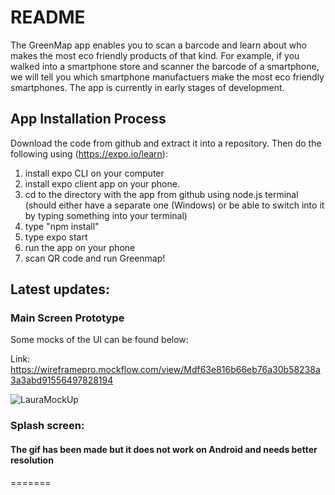 # README

The GreenMap app enables you to scan a barcode and learn about who makes the most eco friendly products of that kind. For example, if you walked into a smartphone store and scanner the barcode of a smartphone, we will tell you which smartphone manufactuers make the most eco friendly smartphones. The app is currently in early stages of development. 

## App Installation Process
Download the code from github and extract it into a repository.
Then do the following using (https://expo.io/learn):
1. install expo CLI on your computer
2. install expo client app on your phone.
3. cd to the directory with the app from github using node.js terminal (should either have a separate one (Windows) or be able to switch into it by typing something into your terminal)
4. type "npm install"
5. type expo start
6. run the app on your phone
7. scan QR code and run Greenmap!

## Latest updates:
### Main Screen Prototype

Some mocks of the UI can be found below:

Link: https://wireframepro.mockflow.com/view/Mdf63e816b66eb76a30b58238a3a3abd91556497828194

![LauraMockUp](https://user-images.githubusercontent.com/47276506/56872875-1ff3de00-6a04-11e9-8209-02fb31a26af9.png)

### Splash screen:

#### The gif has been made but it does not work on Android and needs better resolution
=======

